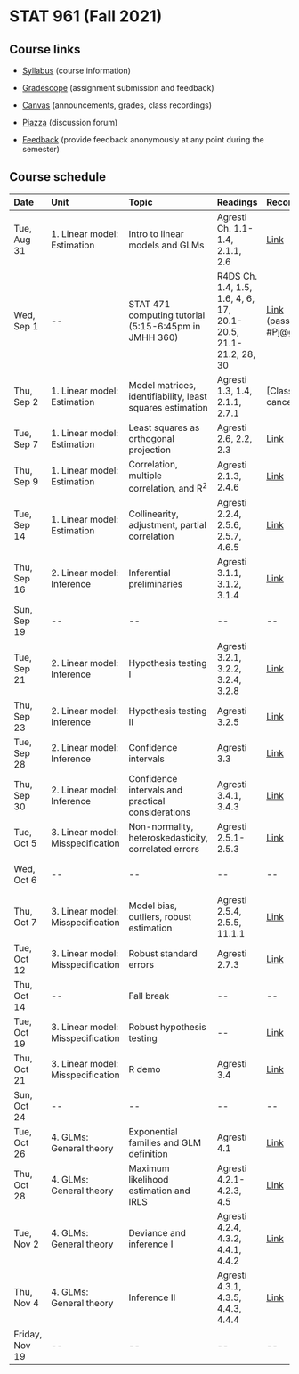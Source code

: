 # STAT 961 (Fall 2021)

## Course links

- [Syllabus](https://apps.wharton.upenn.edu/syllabi/2021C/STAT961001/) (course information)

- [Gradescope](https://www.gradescope.com/courses/285243) (assignment submission and feedback)

- [Canvas](https://canvas.upenn.edu/courses/1597407) (announcements, grades, class recordings)

- [Piazza](https://piazza.com/upenn/fall2021/stat961) (discussion forum)

- [Feedback](https://forms.gle/GbkRzddrwLgBkdCd7) (provide feedback anonymously at any point during the semester)

## Course schedule

Date | Unit | Topic | Readings | Recording | Assignments
:---|:---|:---|:---|:---|:---
Tue, Aug 31 | 1. Linear model: Estimation | Intro to linear models and GLMs | Agresti Ch. 1.1-1.4, 2.1.1, 2.6 | [Link](https://upenn.hosted.panopto.com/Panopto/Pages/Viewer.aspx?id=8f8fce8e-4782-40ce-ab35-ad8e0104e937) | --
Wed, Sep 1 | -- | STAT 471 computing tutorial (5:15-6:45pm in JMHH 360) | R4DS Ch. 1.4, 1.5, 1.6, 4, 6, 17, 20.1-20.5, 21.1-21.2, 28, 30 | [Link](https://upenn.zoom.us/rec/share/6UUjphmFPKqiqIDAGsnkghStcS6A3pIirfTkTur6PbT4kfZazZGnFE1SpX0hEVr6.FeuY7QKCsy0FQjFb?startTime=1630531029000) (passcode #Pj@gnL1) | [Homework 0](https://github.com/Katsevich-Teaching/stat-961-fall-2021/blob/main/homework/homework-0/homework-0.pdf) due at 11:59pm
Thu, Sep 2 | 1. Linear model: Estimation | Model matrices, identifiability, least squares estimation | Agresti 1.3, 1.4, 2.1.1, 2.7.1 | [Class canceled] | --
Tue, Sep 7 | 1. Linear model: Estimation | Least squares as orthogonal projection | Agresti 2.6, 2.2, 2.3 | [Link](https://upenn.hosted.panopto.com/Panopto/Pages/Viewer.aspx?id=8115c14f-b358-4dd2-a5f9-ad980150155a) | --
Thu, Sep 9 | 1. Linear model: Estimation | Correlation, multiple correlation, and R<sup>2</sup> | Agresti 2.1.3, 2.4.6 | [Link](https://upenn.hosted.panopto.com/Panopto/Pages/Viewer.aspx?id=ad767311-657e-4caa-a384-ad9d00e251a6) | --
Tue, Sep 14 | 1. Linear model: Estimation | Collinearity, adjustment, partial correlation | Agresti 2.2.4, 2.5.6, 2.5.7, 4.6.5 | [Link](https://upenn.hosted.panopto.com/Panopto/Pages/Viewer.aspx?id=e93f7d88-0ea9-4d9d-9efc-ad9f0111ecc4) | --
Thu, Sep 16 | 2. Linear model: Inference | Inferential preliminaries| Agresti 3.1.1, 3.1.2, 3.1.4 | [Link](https://upenn.hosted.panopto.com/Panopto/Pages/Viewer.aspx?id=eea54201-8df6-40cd-83ae-ada20144460c) | --
Sun, Sep 19 | -- | -- | -- | -- | [Homework 1](https://github.com/Katsevich-Teaching/stat-961-fall-2021/blob/main/homework/homework-1/homework-1.pdf) due at 11:59pm
Tue, Sep 21 | 2. Linear model: Inference | Hypothesis testing I | Agresti 3.2.1, 3.2.2, 3.2.4, 3.2.8 | [Link](https://upenn.hosted.panopto.com/Panopto/Pages/Viewer.aspx?id=6ef17054-e5b9-40f4-967a-ada20118b1c6) | --
Thu, Sep 23 | 2. Linear model: Inference | Hypothesis testing II | Agresti 3.2.5 | [Link](https://upenn.hosted.panopto.com/Panopto/Pages/Viewer.aspx?id=392d4021-ac55-4543-a15d-adab017f5dde) | --
Tue, Sep 28 | 2. Linear model: Inference | Confidence intervals | Agresti 3.3 | [Link](https://upenn.hosted.panopto.com/Panopto/Pages/Viewer.aspx?id=7fa587eb-95b6-466b-96bd-adb0013fbdd8) | --
Thu, Sep 30 | 2. Linear model: Inference | Confidence intervals and practical considerations | Agresti 3.4.1, 3.4.3 | [Link](https://upenn.hosted.panopto.com/Panopto/Pages/Viewer.aspx?id=84084a14-0725-4ee7-8178-adb300c40e37) | --
Tue, Oct 5 | 3. Linear model: Misspecification | Non-normality, heteroskedasticity, correlated errors | Agresti 2.5.1-2.5.3 | [Link](https://upenn.hosted.panopto.com/Panopto/Pages/Viewer.aspx?id=efdf7361-9ac1-4fa4-8b61-adb701483c21) | --
Wed, Oct 6 | -- | -- | -- | -- | [Homework 2](https://github.com/Katsevich-Teaching/stat-961-fall-2021/blob/main/homework/homework-2/homework-2.pdf) due at 11:59pm
Thu, Oct 7 | 3. Linear model: Misspecification | Model bias, outliers, robust estimation | Agresti 2.5.4, 2.5.5, 11.1.1 | [Link](https://upenn.hosted.panopto.com/Panopto/Pages/Viewer.aspx?id=f70f77d4-1bb5-4590-8179-adb9012604d0) | --
Tue, Oct 12 | 3. Linear model: Misspecification | Robust standard errors | Agresti 2.7.3 | [Link](https://upenn.hosted.panopto.com/Panopto/Pages/Viewer.aspx?id=15ba5829-386a-49cb-a818-adb9016a0358) | --
Thu, Oct 14 | -- | Fall break | -- | -- | --
Tue, Oct 19 | 3. Linear model: Misspecification | Robust hypothesis testing | -- | [Link](https://upenn.hosted.panopto.com/Panopto/Pages/Viewer.aspx?id=60a7891d-4bff-4995-8466-adc0001d6888) | --
Thu, Oct 21 | 3. Linear model: Misspecification | R demo | Agresti 3.4 | [Link](https://upenn.hosted.panopto.com/Panopto/Pages/Viewer.aspx?id=f2c80b19-3780-4350-bf5e-adc000248084) | --
Sun, Oct 24 | -- | -- | -- | -- | [Homework 3](https://github.com/Katsevich-Teaching/stat-961-fall-2021/blob/main/homework/homework-3/homework-3.pdf) due at 11:59pm
Tue, Oct 26 | 4. GLMs: General theory | Exponential families and GLM definition | Agresti 4.1 | [Link](https://upenn.hosted.panopto.com/Panopto/Pages/Viewer.aspx?id=7aa72123-bd63-4b2e-a955-adca00feaa2d) | --
Thu, Oct 28 | 4. GLMs: General theory | Maximum likelihood estimation and IRLS | Agresti 4.2.1-4.2.3, 4.5 | [Link](https://upenn.hosted.panopto.com/Panopto/Pages/Viewer.aspx?id=ef297513-da5b-491b-93aa-adca013df450) | --
Tue, Nov 2 | 4. GLMs: General theory | Deviance and inference I | Agresti 4.2.4, 4.3.2, 4.4.1, 4.4.2 | [Link](https://upenn.hosted.panopto.com/Panopto/Pages/Viewer.aspx?id=c2cd5706-6436-4879-a30f-adcf01697b19) | --
Thu, Nov 4 | 4. GLMs: General theory | Inference II | Agresti 4.3.1, 4.3.5, 4.4.3, 4.4.4 | [Link](https://upenn.hosted.panopto.com/Panopto/Pages/Viewer.aspx?id=8b164bb6-43df-427d-9d93-add40135f0f5)  | --
Friday, Nov 19 | -- | -- | -- | -- | [Homework 4](https://github.com/Katsevich-Teaching/stat-961-fall-2021/blob/main/homework/homework-4/homework-4.pdf) due at 11:59pm